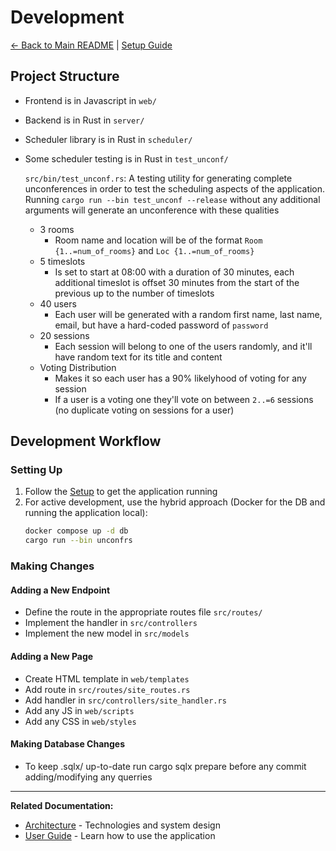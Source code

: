 # Development

[<- Back to Main README](../README.md) | [Setup Guide](SETUP.md)

## Project Structure

* Frontend is in Javascript in `web/`

* Backend is in Rust in `server/`

* Scheduler library is in Rust in `scheduler/`

* Some scheduler testing is in Rust in `test_unconf/`

  `src/bin/test_unconf.rs`: A testing utility for generating complete unconferences in order to test the scheduling
  aspects of the application. Running `cargo run --bin test_unconf --release` without any additional arguments will
  generate an unconference with these qualities

  - 3 rooms
    - Room name and location will be of the format `Room {1..=num_of_rooms}` and `Loc {1..=num_of_rooms}`
  - 5 timeslots
    - Is set to start at 08:00 with a duration of 30 minutes, each additional timeslot is offset 30 minutes from the start
      of the previous up to the number of timeslots
  - 40 users
    - Each user will be generated with a random first name, last name, email, but have a hard-coded password of `password`
  - 20 sessions
    - Each session will belong to one of the users randomly, and it'll have random text for its title and content
  - Voting Distribution
    - Makes it so each user has a 90% likelyhood of voting for any session
    - If a user is a voting one they'll vote on between `2..=6` sessions (no duplicate voting on sessions for a user)

## Development Workflow

### Setting Up

1. Follow the [Setup](SETUP.md) to get the application running
2. For active development, use the hybrid approach (Docker for the DB and running the application local):
    ```sh
   docker compose up -d db
   cargo run --bin unconfrs
    ```

### Making Changes

#### Adding a New Endpoint

- Define the route in the appropriate routes file `src/routes/`
- Implement the handler in `src/controllers`
- Implement the new model in `src/models`

#### Adding a New Page

- Create HTML template in `web/templates`
- Add route in `src/routes/site_routes.rs`
- Add handler in `src/controllers/site_handler.rs`
- Add any JS in `web/scripts`
- Add any CSS in `web/styles`

#### Making Database Changes

- To keep .sqlx/ up-to-date run cargo sqlx prepare before any commit adding/modifying any querries

---

**Related Documentation:**

- [Architecture](ARCHITECTURE.md) - Technologies and system design
- [User Guide](USER_GUIDE.md) - Learn how to use the application
